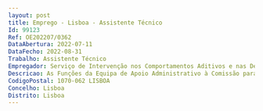 ```yaml
--- 
layout: post
title: Emprego - Lisboa - Assistente Técnico
Id: 99123
Ref: OE202207/0362
DataAbertura: 2022-07-11
DataFecho: 2022-08-31
Trabalho: Assistente Técnico
Empregador: Serviço de Intervenção nos Comportamentos Aditivos e nas Dependências
Descricao: As Funções da Equipa de Apoio Administrativo à Comissão para a Dissuasão da Toxicodependência são as seguintes 1.	Assegurar o normal desenvolvimento dos processos, realizando atempadamente as diligências que lhe forem determinadas 2.	Consultar o registo central instituído pelo artigo 6º da Lei n.º 30 2000, de 29 de novembro 3.	Informar sobre o termo do período de suspensão do processo, de suspensão da determinação da sanção, ou de suspensão da execução da sanção, para efeitos de arquivamento ou extinção do processo, ou extinção da sanção 4.	Manter um arquivo de processos de contraordenação 5.	 Correspondência de Entrada Saída 6.	 Calendário Agenda Outlook 7.	 Gestão de Stocks 8.	 Comunicação de Decisões ao abrigo do disposto no artigo 64º do Decreto–Lei n.º 15 93, de 22 de janeiro 9.	Envio de Propostas de Formação 10.	Envio de Propostas de Deslocação 11.	Atualização da Lista de Contactos das CDT 12.	Comunicação de alteração à constituição de Equipas (ex. Saída de Serviço ou Atestado Médico) 13.	Monitorização das Outras Atividades das CDT 14.	Livro de Reclamações 15.	Monitorização de dados no sistema de informação de gestão e informação processual (SGIP).
CodigoPostal: 1070-062 LISBOA
Concelho: Lisboa
Distrito: Lisboa
--- 
```

